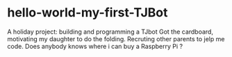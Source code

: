 # hello-world-my-first-TJBot
A holiday project: building and programming a TJbot
Got the cardboard, motivating my daughter to do the folding.
Recruting other parents to jelp me code.
Does anybody knows where i can buy a Raspberry Pi ?
